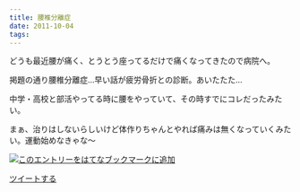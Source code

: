 ```yaml
---
title: 腰椎分離症
date: 2011-10-04
tags: 
---
```

どうも最近腰が痛く、とうとう座ってるだけで痛くなってきたので病院へ。

掲題の通り腰椎分離症…早い話が疲労骨折との診断。あいたたた…

中学・高校と部活やってる時に腰をやっていて、その時すでにコレだったみたい。

まぁ、治りはしないらしいけど体作りちゃんとやれば痛みは無くなっていくみたい。運動始めなきゃな～

[![このエントリーをはてなブックマークに追加](http://b.st-hatena.com/images/entry-button/button-only.gif)](http://b.hatena.ne.jp/entry/http://d.hatena.ne.jp "このエントリーをはてなブックマークに追加")

[ツイートする](http://twitter.com/share)

